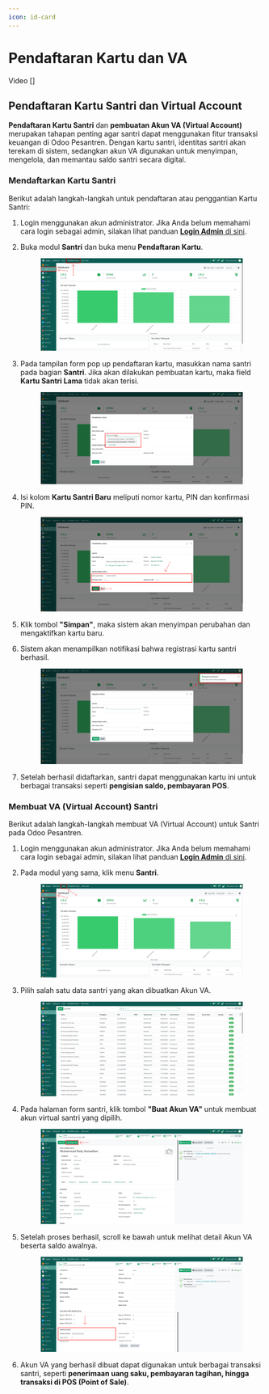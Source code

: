 ```yaml
---
icon: id-card
---
```


# Pendaftaran Kartu dan VA

Video \[]

## Pendaftaran Kartu Santri dan Virtual Account

**Pendaftaran Kartu Santri** dan **pembuatan Akun VA (Virtual Account)** merupakan tahapan penting agar santri dapat menggunakan fitur transaksi keuangan di Odoo Pesantren. Dengan kartu santri, identitas santri akan terekam di sistem, sedangkan akun VA digunakan untuk menyimpan, mengelola, dan memantau saldo santri secara digital.

### Mendaftarkan Kartu Santri

Berikut adalah langkah-langkah untuk pendaftaran atau penggantian Kartu Santri:

1. Login menggunakan akun administrator. Jika Anda belum memahami cara login sebagai admin, silakan lihat panduan [**Login Admin** di sini](../../panduan-login/login-admin.md).
2.  Buka modul **Santri** dan buka menu **Pendaftaran Kartu**.

    <figure><img src="../../.gitbook/assets/images-311.png" alt=""><figcaption></figcaption></figure>


3.  Pada tampilan form pop up pendaftaran kartu, masukkan nama santri pada bagian **Santri**. Jika akan dilakukan pembuatan kartu, maka field **Kartu Santri Lama** tidak akan terisi.

    <figure><img src="../../.gitbook/assets/images-312.png" alt=""><figcaption></figcaption></figure>


4.  Isi kolom **Kartu Santri Baru** meliputi nomor kartu, PIN dan konfirmasi PIN.

    <figure><img src="../../.gitbook/assets/images-313.png" alt=""><figcaption></figcaption></figure>


5. Klik tombol **"Simpan"**, maka sistem akan menyimpan perubahan dan mengaktifkan kartu baru.
6.  Sistem akan menampilkan notifikasi bahwa registrasi kartu santri berhasil.

    <figure><img src="../../.gitbook/assets/images-314.png" alt=""><figcaption></figcaption></figure>
7. Setelah berhasil didaftarkan, santri dapat menggunakan kartu ini untuk berbagai transaksi seperti **pengisian saldo, pembayaran POS**.

### Membuat VA (Virtual Account) Santri

Berikut adalah langkah-langkah membuat VA (Virtual Account) untuk Santri pada Odoo Pesantren.

1. Login menggunakan akun administrator. Jika Anda belum memahami cara login sebagai admin, silakan lihat panduan [**Login Admin** di sini](../../panduan-login/login-admin.md).
2.  Pada modul yang sama, klik menu **Santri**.

    <figure><img src="../../.gitbook/assets/images-315.png" alt=""><figcaption></figcaption></figure>


3.  Pilih salah satu data santri yang akan dibuatkan Akun VA.

    <figure><img src="../../.gitbook/assets/images-316.png" alt=""><figcaption></figcaption></figure>


4.  Pada halaman form santri, klik tombol **"Buat Akun VA"** untuk membuat akun virtual santri yang dipilih.

    <figure><img src="../../.gitbook/assets/images-317.png" alt=""><figcaption></figcaption></figure>


5.  Setelah proses berhasil, scroll ke bawah untuk melihat detail Akun VA beserta saldo awalnya.

    <figure><img src="../../.gitbook/assets/images-318.png" alt=""><figcaption></figcaption></figure>


6. Akun VA yang berhasil dibuat dapat digunakan untuk berbagai transaksi santri, seperti **penerimaan uang saku, pembayaran tagihan, hingga transaksi di POS (Point of Sale)**.
